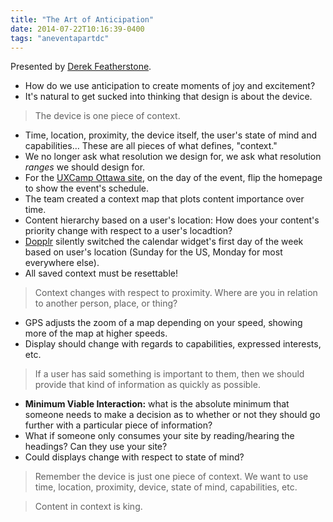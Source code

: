 ```yaml
---
title: "The Art of Anticipation"
date: 2014-07-22T10:16:39-0400
tags: "aneventapartdc"
---
```


Presented by [Derek Featherstone](http://simplyaccessible.com/).

- How do we use anticipation to create moments of joy and excitement?
- It's natural to get sucked into thinking that design is about the device.

> The device is one piece of context.

- Time, location, proximity, the device itself, the user's state of mind and capabilities… These are all pieces of what defines, "context."
- We no longer ask what resolution we design for, we ask what resolution _ranges_ we should design for.
- For the [UXCamp Ottawa site](http://uxcampottawa.org/), on the day of the event, flip the homepage to show the event's schedule.
- The team created a context map that plots content importance over time.
- Content hierarchy based on a user's location: How does your content's priority change with respect to a user's locadtion?
- [Dopplr](http://en.wikipedia.org/wiki/Dopplr) silently switched the calendar widget's first day of the week based on user's location (Sunday for the US, Monday for most everywhere else).
- All saved context must be resettable!

> Context changes with respect to proximity. Where are you in relation to another person, place, or thing?

- GPS adjusts the zoom of a map depending on your speed, showing more of the map at higher speeds.
- Display should change with regards to capabilities, expressed interests, etc.

> If a user has said something is important to them, then we should provide that kind of information as quickly as possible.

- **Minimum Viable Interaction:** what is the absolute minimum that someone needs to make a decision as to whether or not they should go further with a particular piece of information?
- What if someone only consumes your site by reading/hearing the headings? Can they use your site?
- Could displays change with respect to state of mind?

> Remember the device is just one piece of context. We want to use time, location, proximity, device, state of mind, capabilities, etc.

> Content in context is king.

